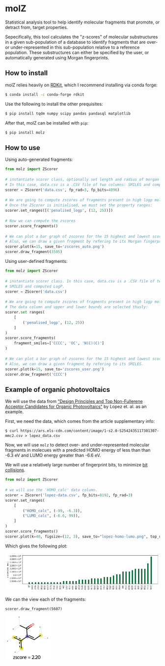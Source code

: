 # molZ

Statistical analysis tool to help identify molecular fragments that promote, or detract from,
target properties.

Sepecifically, this tool calculates the "z-scores" of molecular substructures in a given
sub-population of a database to identify fragments that are over- or under-represented in this
sub-population relative to a reference population. These substructures can either be specified
by the user, or automatically generated using Morgan fingerprints.

## How to install

molZ relies heavily on [RDKit](https://www.rdkit.org), which I recommend installing via conda
forge:

```bash
$ conda install -c conda-forge rdkit
```

Use the following to install the other prequisites:

```bash
$ pip install tqdm numpy scipy pandas pandasql matplotlib
```

After that, molZ can be installed with `pip`:

```bash
$ pip install molz
```

## How to use

Using auto-generated fragments:

```python
from molz import ZScorer

# instantiate scorer class, optionally set length and radius of morgan fingerprint.
# In this case, data.csv is a .CSV file of two columns: SMILES and computed LogP.
scorer = ZScorer('data.csv', fp_rad=3, fp_bits=4096)

# We are going to compute zscores of fragments present in high logp molecules.
# Once the ZScorer is initialised, we must set the property ranges:
scorer.set_ranges([('penalised_logp', (12, 25))])

# Now we can compute the zscores
scorer.score_fragments()

# We can plot a bar graph of zscores for the 15 highest and lowest scoring fragments.
# Also, we can draw a given fragment by refering to its Morgan fingerprint bit index.
scorer.plot(k=15, save_to='zscores_auto.png')
scorer.draw_fragment(3595)

```

Using user-defined fragments:

```python
from molz import ZScorer

# instantiate scorer class. In this case, data.csv is a .CSV file of two columns:
# SMILES and computed LogP.
scorer = ZScorer('data.csv')

# We are going to compute zscores of fragments present in high logp molecules.
# The data column and upper and lower bounds are selected thusly:
scorer.set ranges(
    [
        ('penalised_logp', (12, 25))
    ]
)
scorer.score_fragments(
    fragment_smiles=['CCCC', 'OC', 'N(C)(C)']
)

# We can plot a bar graph of zscores for the 15 highest and lowest scoring fragments.
# Also, we can draw a given fragment by refering to its SMILES.
scorer.plot(k=15, save_to='zscores_user.png')
scorer.draw_fragment('CCCC')
```

## Example of organic photovoltaics

We will use the data from ["Design Principles and Top Non-Fullerene Acceptor Candidates for
Organic Photovoltaics"](https://doi.org/10.1016/j.joule.2017.10.006) by Lopez et. al. as an
example.

First, we need the data, which comes from the article supplementary info:

```
$ curl https://ars.els-cdn.com/content/image/1-s2.0-S2542435117301307-mmc2.csv > lopez_data.csv
```

Now, we will use `molz` to detect over- and under-represented molecular fragments in molecues
with a predicted HOMO energy of less than than -6.3 eV and LUMO energy greater than -6.6 eV. 

We will use a relatively large number of fingerprint bits, to minimize
[bit collisions](http://rdkit.blogspot.com/2014/02/colliding-bits.html).

```python
from molz import ZScorer

# we will use the 'HOMO_calc' data column.
scorer = ZScorer('lopez-data.csv', fp_bits=8192, fp_rad=3)
scorer.set_ranges(
    [
        ("HOMO_calc", (-99, -6.3)),
        ("LUMO_calc", (-6.6, 99)),
    ]
)
scorer.score_fragments()
scorer.plot(k=40, figsize=(12, 3), save_to="lopez-homo-lumo.png", top_only=True, log_y=True)
```

Which gives the following plot:

<img src="./assets/lopez-homo-lumo.png"/>

We can the view each of the fragments:

```
scorer.draw_fragment(5607)
```

<img src="./assets/frag_5607.PNG"/>

